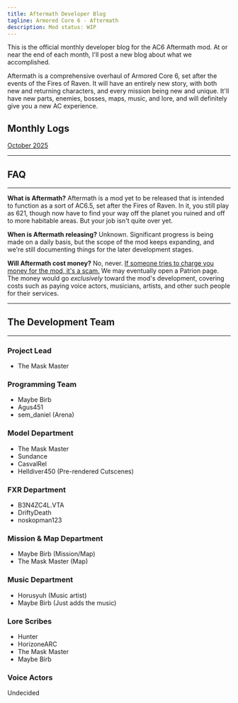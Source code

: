 ```yaml
---
title: Aftermath Developer Blog
tagline: Armored Core 6 - Aftermath
description: Mod status: WIP
---
```


This is the official monthly developer blog for the AC6 Aftermath mod.
At or near the end of each month, I'll post a new blog about what we accomplished.

Aftermath is a comprehensive overhaul of Armored Core 6, set after the events of the Fires of Raven. It will have an entirely new story, with both new and returning characters, and every mission being new and unique. It'll have new parts, enemies, bosses, maps, music, and lore, and will definitely give you a new AC experience.

## Monthly Logs
[October 2025](2025-10-31-Afterblog.md)

---
## FAQ
---
**What is Aftermath?**
Aftermath is a mod yet to be released that is intended to function as a sort of AC6.5, set after the Fires of Raven. In it, you still play as 621, though now have to find your way off the planet you ruined and off to more habitable areas.
But your job isn't quite over yet.

**When is Aftermath releasing?**
Unknown. Significant progress is being made on a daily basis, but the scope of the mod keeps expanding, and we're still documenting things for the later development stages.

**Will Aftermath cost money?**
No, never. <ins>If someone tries to charge you money for the mod, it's a scam.</ins>
We may eventually open a Patrion page. The money would go *exclusively* toward the mod's development, covering costs such as paying voice actors, musicians, artists, and other such people for their services.

---
## The Development Team
---

### Project Lead
- The Mask Master

### Programming Team
- Maybe Birb
- Agus451
- sem_daniel (Arena)

### Model Department
- The Mask Master
- Sundance
- CasvalRel
- Helldiver450 (Pre-rendered Cutscenes)

### FXR Department
- B3N4ZC4L.VTA
- DriftyDeath
- noskopman123

### Mission & Map Department
- Maybe Birb (Mission/Map)
- The Mask Master (Map)

### Music Department
- Horusyuh (Music artist)
- Maybe Birb (Just adds the music)

### Lore Scribes
- Hunter
- HorizoneARC
- The Mask Master
- Maybe Birb

### Voice Actors
Undecided
